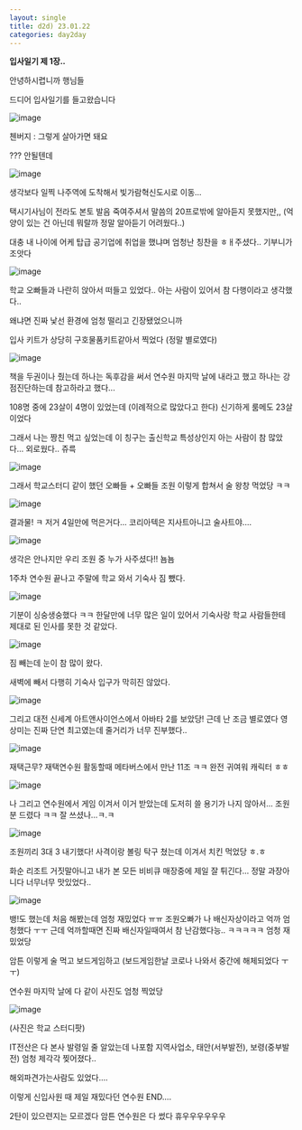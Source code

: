 ```yaml
---
layout: single
title: d2d) 23.01.22
categories: day2day
---
```


__입사일기 제 1장..__

안녕하시렵니까 행님들

드디어 입사일기를 들고왔습니다

![image](https://user-images.githubusercontent.com/52832956/213904359-ff918bcd-3951-4fce-b65e-3ca3a9b37b05.png)

첸버지 : 그렇게 살아가면 돼요 

??? 안될텐데

![image](https://user-images.githubusercontent.com/52832956/213904394-96e94518-ae7c-4b51-a03b-ddd90e807ff2.png)

생각보다 일찍 나주역에 도착해서 빛가람혁신도시로 이동... 

택시기사님이 전라도 본토 발음 죽여주셔서 말씀의 20프로밖에 알아듣지 못했지만,, (억양이 있는 건 아닌데 뭐랄까 정말 알아듣기 어려웠다..)

대충 내 나이에 어케 탑급 공기업에 취업을 했냐며 엄청난 칭찬을 ㅎㅐ주셨다.. 기부니가 조앗다

![image](https://user-images.githubusercontent.com/52832956/213904428-9210220e-3edd-41d7-9b21-27e1b218bd6e.png)

학교 오빠들과 나란히 앉아서 떠들고 있었다.. 아는 사람이 있어서 참 다행이라고 생각했다..

왜냐면 진짜 낯선 환경에 엄청 떨리고 긴장됐었으니까

입사 키트가 상당히 구호물품키트같아서 찍었다 (정말 별로였다)

![image](https://user-images.githubusercontent.com/52832956/213904534-6952c348-c7c5-42bf-8367-2f80bd77a61c.png)

책을 두권이나 줬는데 하나는 독후감을 써서 연수원 마지막 날에 내라고 했고 하나는 강점진단하는데 참고하라고 했다...

108명 중에 23살이 4명이 있었는데 (이례적으로 많았다고 한다) 신기하게 룸메도 23살이었다

그래서 나는 짱친 먹고 싶었는데 이 칭구는 출신학교 특성상인지 아는 사람이 참 많았다... 외로웠다.. 쥬륵

![image](https://user-images.githubusercontent.com/52832956/213904565-ecfa4c22-326a-4e91-9501-4b0a8a3f4d7d.png)

그래서 학교스터디 같이 했던 오빠들 + 오빠들 조원 이렇게 합쳐서 술 왕창 먹었당 ㅋㅋ

![image](https://user-images.githubusercontent.com/52832956/213904579-6bc97df3-918d-405c-ba17-a23a4d392535.png)

결과물! ㅋ 저거 4일만에 먹은거다... 코리아텍은 지사트아니고 술사트야....

![image](https://user-images.githubusercontent.com/52832956/213904600-3dbaa5a5-e12b-4870-980d-8e254096b1db.png)

생각은 안나지만 우리 조원 중 누가 사주셨다!! 뇸뇸

1주차 연수원 끝나고 주말에 학교 와서 기숙사 짐 뺐다.

![image](https://user-images.githubusercontent.com/52832956/213904616-e3a116f6-ea32-4e91-b0dc-f273dba09f49.png)

기분이 싱숭생숭했다 ㅋㅋ 한달만에 너무 많은 일이 있어서 기숙사랑 학교 사람들한테 제대로 된 인사를 못한 것 같았다.

![image](https://user-images.githubusercontent.com/52832956/213904640-5a8ca2d7-17c7-4295-ab8a-bd49088b627c.png)

짐 빼는데 눈이 참 많이 왔다.

새벽에 빼서 다행히 기숙사 입구가 막히진 않았다.

![image](https://user-images.githubusercontent.com/52832956/213904653-0c1b876c-92b2-4bf3-8f62-a4d42622603b.png)

그리고 대전 신세계 아트앤사이언스에서 아바타 2를 보았당! 근데 난 조금 별로였다 영상미는 진짜 단연 최고였는데 줄거리가 너무 진부했다..

![image](https://user-images.githubusercontent.com/52832956/213904677-c3d3576d-7c99-40a8-9e21-d4576997ef80.png)

재택근무? 재택연수원 활동할때 메타버스에서 만난 11조 ㅋㅋ 완전 귀여워 캐릭터 ㅎㅎ

![image](https://user-images.githubusercontent.com/52832956/213904697-825f72ea-626f-47f8-a665-1ed4e9656c5c.png)

나 그리고 연수원에서 게임 이겨서 이거 받았는데 도저히 쓸 용기가 나지 않아서... 조원분 드렸다 ㅋㅋ 잘 쓰셨나...ㅋ.ㅋ

![image](https://user-images.githubusercontent.com/52832956/213904737-0bd99dea-ba69-45d4-aa9f-11c743c90671.png)

조원끼리 3대 3 내기했다! 사격이랑 볼링 탁구 쳤는데 이겨서 치킨 먹었당 ㅎ.ㅎ 

화순 리조트 거짓말아니고 내가 본 모든 비비큐 매장중에 제일 잘 튀긴다... 정말 과장아니다 너무너무 맛있었다..

![image](https://user-images.githubusercontent.com/52832956/213904813-167e5d6f-e8af-45db-83dc-528f3751d8ad.png)

뱅!도 했는데 처음 해봤는데 엄청 재밌었다 ㅠㅠ 조원오빠가 나 배신자상이라고 억까 엄청했다 ㅜㅜ 근데 억까할때면 진짜 배신자일때여서 참 난감했다능..
ㅋㅋㅋㅋㅋ 엄청 재밌었당

암튼 이렇게 술 먹고 보드게임하고 (보드게임한날 코로나 나와서 중간에 해체되었다 ㅜㅜ)

연수원 마지막 날에 다 같이 사진도 엄청 찍었당

![image](https://user-images.githubusercontent.com/52832956/213904872-f92f0c90-9d05-4c00-91de-3143f75c0ed4.png)

(사진은 학교 스터디팟)

IT전산은 다 본사 발령일 줄 알았는데 나포함 지역사업소, 태안(서부발전), 보령(중부발전) 엄청 제각각 찢어졌다..

해외파견가는사람도 있었다....

이렇게 신입사원 때 제일 재밌다던 연수원 END....

2탄이 있으련지는 모르겠다 암튼 연수원은 다 썼다 휴우우우우우우






